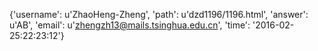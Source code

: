 {'username': u'ZhaoHeng-Zheng', 'path': u'dzd1196/1196.html', 'answer': u'AB', 'email': u'zhengzh13@mails.tsinghua.edu.cn', 'time': '2016-02-25:22:23:12'}